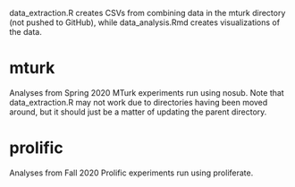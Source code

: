 data\_extraction.R creates CSVs from combining data in the mturk directory (not pushed to GitHub), while data\_analysis.Rmd creates visualizations of the data.

# mturk

Analyses from Spring 2020 MTurk experiments run using nosub. Note that data\_extraction.R may not work due to directories having been moved around, but it should just be a matter of updating the parent directory.

# prolific

Analyses from Fall 2020 Prolific experiments run using proliferate.